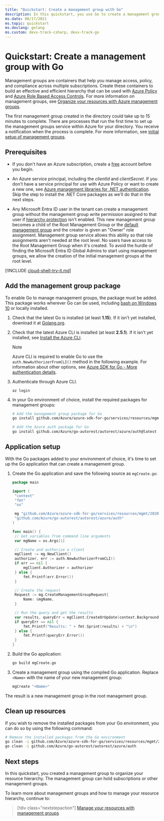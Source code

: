 ```yaml
---
title: "Quickstart: Create a management group with Go"
description: In this quickstart, you use Go to create a management group to organize your resources into a resource hierarchy.
ms.date: 08/17/2021
ms.topic: quickstart
ms.devlang: golang
ms.custom: devx-track-csharp, devx-track-go
---
```

# Quickstart: Create a management group with Go

Management groups are containers that help you manage access, policy, and compliance across multiple
subscriptions. Create these containers to build an effective and efficient hierarchy that can be
used with [Azure Policy](../policy/overview.md) and [Azure Role Based Access
Controls](../../role-based-access-control/overview.md). For more information on management groups,
see [Organize your resources with Azure management groups](overview.md).

The first management group created in the directory could take up to 15 minutes to complete. There
are processes that run the first time to set up the management groups service within Azure for your
directory. You receive a notification when the process is complete. For more information, see
[initial setup of management groups](./overview.md#initial-setup-of-management-groups).

## Prerequisites

- If you don't have an Azure subscription, create a [free](https://azure.microsoft.com/free/)
  account before you begin.

- An Azure service principal, including the _clientId_ and _clientSecret_. If you don't have a
  service principal for use with Azure Policy or want to create a new one, see
  [Azure management libraries for .NET authentication](/dotnet/azure/sdk/authentication#mgmt-auth).
  Skip the step to install the .NET Core packages as we'll do that in the next steps.

- Any Microsoft Entra ID user in the tenant can create a management group without the management group write
  permission assigned to that user if
  [hierarchy protection](./how-to/protect-resource-hierarchy.md#setting---require-authorization)
  isn't enabled. This new management group becomes a child of the Root Management Group or the
  [default management group](./how-to/protect-resource-hierarchy.md#setting---default-management-group)
  and the creator is given an "Owner" role assignment. Management group service allows this ability
  so that role assignments aren't needed at the root level. No users have access to the Root
  Management Group when it's created. To avoid the hurdle of finding the Microsoft Entra ID Global Admins to
  start using management groups, we allow the creation of the initial management groups at the root
  level.

[!INCLUDE [cloud-shell-try-it.md](~/reusable-content/ce-skilling/azure/includes/cloud-shell-try-it.md)]

## Add the management group package

To enable Go to manage management groups, the package must be added. This package works wherever Go
can be used, including [bash on Windows 10](/windows/wsl/install-win10) or locally installed.

1. Check that the latest Go is installed (at least **1.15**). If it isn't yet installed, download it
   at [Golang.org](https://go.dev/dl/).

1. Check that the latest Azure CLI is installed (at least **2.5.1**). If it isn't yet installed, see
   [Install the Azure CLI](/cli/azure/install-azure-cli).

   > [!NOTE]
   > Azure CLI is required to enable Go to use the `auth.NewAuthorizerFromCLI()` method in the
   > following example. For information about other options, see
   > [Azure SDK for Go - More authentication details](https://github.com/Azure/azure-sdk-for-go#more-authentication-details).

1. Authenticate through Azure CLI.

   ```azurecli
   az login
   ```

1. In your Go environment of choice, install the required packages for management groups:

   ```bash
   # Add the management group package for Go
   go install github.com/Azure/azure-sdk-for-go/services/resources/mgmt/2020-05-01/managementgroups@latest

   # Add the Azure auth package for Go
   go install github.com/Azure/go-autorest/autorest/azure/auth@latest
   ```

## Application setup

With the Go packages added to your environment of choice, it's time to set up the Go application
that can create a management group.

1. Create the Go application and save the following source as `mgCreate.go`:

   ```go
   package main

   import (
   	"context"
   	"fmt"
   	"os"

   	mg "github.com/Azure/azure-sdk-for-go/services/resources/mgmt/2020-05-01/managementgroups"
   	"github.com/Azure/go-autorest/autorest/azure/auth"
   )

   func main() {
   	// Get variables from command line arguments
   	var mgName = os.Args[1]

   	// Create and authorize a client
   	mgClient := mg.NewClient()
   	authorizer, err := auth.NewAuthorizerFromCLI()
   	if err == nil {
   		mgClient.Authorizer = authorizer
   	} else {
   		fmt.Printf(err.Error())
   	}

   	// Create the request
   	Request := mg.CreateManagementGroupRequest{
   		Name: &mgName,
   	}

   	// Run the query and get the results
   	var results, queryErr = mgClient.CreateOrUpdate(context.Background(), mgName, Request, "no-cache")
   	if queryErr == nil {
   		fmt.Printf("Results: " + fmt.Sprint(results) + "\n")
   	} else {
   		fmt.Printf(queryErr.Error())
   	}
   }
   ```

1. Build the Go application:

   ```bash
   go build mgCreate.go
   ```

1. Create a management group using the compiled Go application. Replace `<Name>` with the name of
   your new management group:

   ```bash
   mgCreate "<Name>"
   ```

The result is a new management group in the root management group.

## Clean up resources

If you wish to remove the installed packages from your Go environment, you can do so by using
the following command:

```bash
# Remove the installed packages from the Go environment
go clean -i github.com/Azure/azure-sdk-for-go/services/resources/mgmt/2020-05-01/managementgroups
go clean -i github.com/Azure/go-autorest/autorest/azure/auth
```

## Next steps

In this quickstart, you created a management group to organize your resource hierarchy. The
management group can hold subscriptions or other management groups.

To learn more about management groups and how to manage your resource hierarchy, continue to:

> [!div class="nextstepaction"]
> [Manage your resources with management groups](./manage.md)
